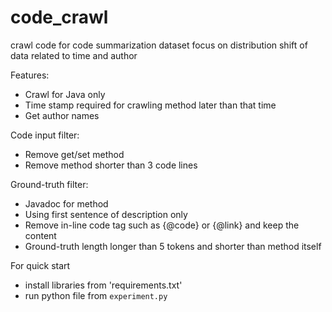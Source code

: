 # code_crawl
crawl code for code summarization dataset focus on distribution shift of data related to time and author

Features:
- Crawl for Java only
- Time stamp required for crawling method later than that time 
- Get author names

Code input filter:
- Remove get/set method
- Remove method shorter than 3 code lines

Ground-truth filter:
- Javadoc for method
- Using first sentence of description only
- Remove in-line code tag such as {@code} or {@link} and keep the content
- Ground-truth length longer than 5 tokens and shorter than method itself

For quick start
- install libraries from 'requirements.txt'
- run python file from `experiment.py`